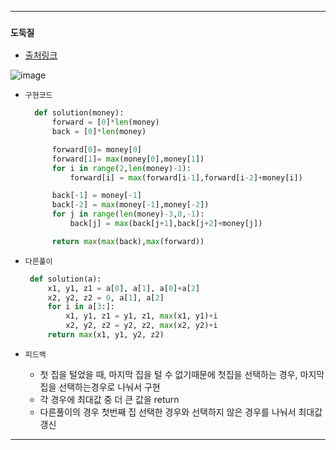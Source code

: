 ---------------------------------------
### `도둑질` 

  - [출처링크](https://programmers.co.kr/learn/courses/30/lessons/42897)
  
![image](https://user-images.githubusercontent.com/15559593/136973500-31165169-6f48-4ec7-818f-576c4aede4e3.png)

  - `구현코드`

    ```Python
      def solution(money):    
          forward = [0]*len(money)
          back = [0]*len(money)

          forward[0]= money[0]
          forward[1]= max(money[0],money[1])
          for i in range(2,len(money)-1):
              forward[i] = max(forward[i-1],forward[i-2]+money[i])

          back[-1] = money[-1]
          back[-2] = max(money[-1],money[-2])
          for j in range(len(money)-3,0,-1):
              back[j] = max(back[j+1],back[j+2]+money[j])

          return max(max(back),max(forward))
    ```
    
   - `다른풀이`

     ```Python
      def solution(a):
          x1, y1, z1 = a[0], a[1], a[0]+a[2]
          x2, y2, z2 = 0, a[1], a[2]
          for i in a[3:]:
              x1, y1, z1 = y1, z1, max(x1, y1)+i
              x2, y2, z2 = y2, z2, max(x2, y2)+i
          return max(x1, y1, y2, z2)
     ```  
    
  - `피드백`

     - 첫 집을 털었을 때, 마지막 집을 털 수 없기때문에 첫집을 선택하는 경우, 마지막집을 선택하는경우로 나눠서 구현
     - 각 경우에 최대값 중 더 큰 값을 return
     - 다른풀이의 경우 첫번째 집 선택한 경우와 선택하지 않은 경우를 나눠서 최대값 갱신
     
---------------------------------------
